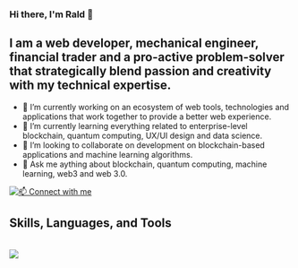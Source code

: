 ### Hi there, I'm Rald 👋

## I am a web developer, mechanical engineer, financial trader and a pro-active problem-solver that strategically blend passion and creativity with my technical expertise.
- 🔭 I’m currently working on an ecosystem of web tools, technologies and applications that work together to provide a better web experience.
- 🌱 I’m currently learning everything related to enterprise-level blockchain, quantum computing, UX/UI design and data science.
- 👯 I’m looking to collaborate on development on blockchain-based applications and machine learning algorithms.
- 💬 Ask me aything about blockchain, quantum computing, machine learning, web3 and web 3.0.

[![📫 Connect with me](https://skillicons.dev/icons?i=linkedin)](https://www.linkedin.com/in/rald)

<p align="center">
  <h2>Skills, Languages, and Tools</h2> <br/>
  <a href="https://skillicons.dev">
    <img src="https://skillicons.dev/icons?i=html,css,js,react,tailwind,solidity,kubernetes,rust,nextjs,nodejs,py,pytorch,matlab,figma,styledcomponents,ai,blender,visualstudio" />
  </a>
</p>
